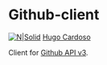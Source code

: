 # Github-client

[![N|Solid](https://avatars2.githubusercontent.com/u/13422864?s=150&v=4)](https://github.com/tunadao1)
[Hugo Cardoso](https://github.com/tunadao1)

Client for [Github API v3](https://developer.github.com/v3).